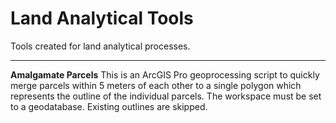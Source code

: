 # Land Analytical Tools
Tools created for land analytical processes. 

***

**Amalgamate Parcels**
This is an ArcGIS Pro geoprocessing script to quickly merge parcels within 5 meters of each other to a single polygon which represents the outline of the individual parcels. The workspace must be set to a geodatabase. Existing outlines are skipped. 
